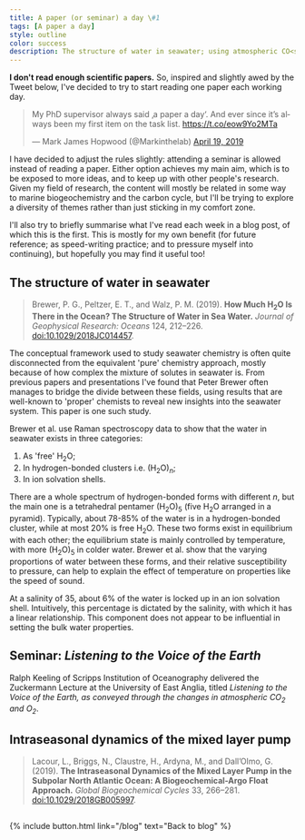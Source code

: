 ```yaml
---
title: A paper (or seminar) a day \#1
tags: [A paper a day]
style: outline
color: success
description: The structure of water in seawater; using atmospheric CO<sub>2</sub> and O<sub>2</sub> measurements to track the changing carbon cycle; intraseasonal dynamics of the mixed layer pump.
---
```


**I don't read enough scientific papers.** So, inspired and slightly awed by the Tweet below, I've decided to try to start reading one paper each working day.

<blockquote class="twitter-tweet"><p lang="en" dir="ltr">My PhD supervisor always said ‚a paper a day‘. And ever since it’s always been my first item on the task list. <a href="https://t.co/eow9Yo2MTa">https://t.co/eow9Yo2MTa</a></p>&mdash; Mark James Hopwood (@Markinthelab) <a href="https://twitter.com/Markinthelab/status/1119300840513253378?ref_src=twsrc%5Etfw">April 19, 2019</a></blockquote> <script async src="https://platform.twitter.com/widgets.js" charset="utf-8"></script>

I have decided to adjust the rules slightly: attending a seminar is allowed instead of reading a paper. Either option achieves my main aim, which is to be exposed to more ideas, and to keep up with other people's research. Given my field of research, the content will mostly be related in some way to marine biogeochemistry and the carbon cycle, but I'll be trying to explore a diversity of themes rather than just sticking in my comfort zone.

I'll also try to briefly summarise what I've read each week in a blog post, of which this is the first. This is mostly for my own benefit (for future reference; as speed-writing practice; and to pressure myself into continuing), but hopefully you may find it useful too!

## The structure of water in seawater

> Brewer, P. G., Peltzer, E. T., and Walz, P. M. (2019). **How Much H<sub>2</sub>O Is There in the Ocean? The Structure of Water in Sea Water.** *Journal of Geophysical Research: Oceans* 124, 212–226. [doi:10.1029/2018JC014457](https://doi.org/10.1029/2018JC014457).

The conceptual framework used to study seawater chemistry is often quite disconnected from the equivalent 'pure' chemistry approach, mostly because of how complex the mixture of solutes in seawater is. From previous papers and presentations I've found that Peter Brewer often manages to bridge the divide between these fields, using results that are well-known to 'proper' chemists to reveal new insights into the seawater system. This paper is one such study.

Brewer et al. use Raman spectroscopy data to show that the water in seawater exists in three categories:

  1. As 'free' H<sub>2</sub>O;
  2. In hydrogen-bonded clusters i.e. (H<sub>2</sub>O)<sub><i>n</i></sub>;
  3. In ion solvation shells.

There are a whole spectrum of hydrogen-bonded forms with different <i>n</i>, but the main one is a tetrahedral pentamer (H<sub>2</sub>O)<sub>5</sub> (five H<sub>2</sub>O arranged in a pyramid). Typically, about 78-85% of the water is in a hydrogen-bonded cluster, while at most 20% is free H<sub>2</sub>O. These two forms exist in equilibrium with each other; the equilibrium state is mainly controlled by temperature, with more (H<sub>2</sub>O)<sub>5</sub> in colder water. Brewer et al. show that the varying proportions of water between these forms, and their relative susceptibility to pressure, can help to explain the effect of temperature on properties like the speed of sound.

At a salinity of 35, about 6% of the water is locked up in an ion solvation shell. Intuitively, this percentage is dictated by the salinity, with which it has a linear relationship. This component does not appear to be influential in setting the bulk water properties.

## Seminar: *Listening to the Voice of the Earth*

Ralph Keeling of Scripps Institution of Oceanography delivered the Zuckermann Lecture at the University of East Anglia, titled *Listening to the Voice of the Earth, as conveyed through the changes in atmospheric CO<sub>2</sub> and O<sub>2</sub>*.

## Intraseasonal dynamics of the mixed layer pump

> Lacour, L., Briggs, N., Claustre, H., Ardyna, M., and Dall’Olmo, G. (2019). **The Intraseasonal Dynamics of the Mixed Layer Pump in the Subpolar North Atlantic Ocean: A Biogeochemical-Argo Float Approach.** *Global Biogeochemical Cycles* 33, 266–281. [doi:10.1029/2018GB005997](https://10.1029/2018GB005997).



## <FRIDAY>



<p class="text-center">{% include button.html link="/blog" text="Back to blog" %}</p>
